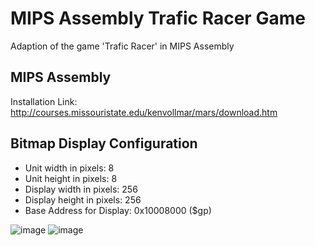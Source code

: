 # MIPS Assembly Trafic Racer Game 
Adaption of the game 'Trafic Racer' in MIPS Assembly

## MIPS Assembly
Installation Link: http://courses.missouristate.edu/kenvollmar/mars/download.htm

## Bitmap Display Configuration
- Unit width in pixels: 8
- Unit height in pixels: 8
- Display width in pixels: 256
- Display height in pixels: 256
- Base Address for Display: 0x10008000 ($gp)

![image](https://user-images.githubusercontent.com/84968862/189016875-652af1bb-3d0e-4fce-8659-e8ea11228edb.png)
![image](https://user-images.githubusercontent.com/84968862/189017278-4f3314e5-a5f3-4083-a93c-444dc33fde25.png)
